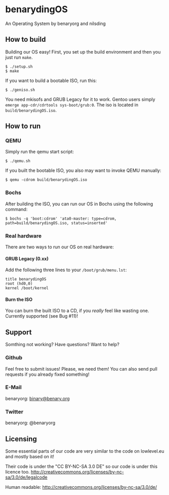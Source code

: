 # benarydingOS

An Operating System by benaryorg and nilsding

## How to build

Building our OS easy!  First, you set up the build environment and then you just run `make`.

    $ ./setup.sh
    $ make

If you want to build a bootable ISO, run this:

    $ ./geniso.sh

You need mkisofs and GRUB Legacy for it to work.  Gentoo users simply `emerge app-cdr/cdrtools sys-boot/grub:0`.
The iso is located in `build/benarydingOS.iso`.

## How to run

### QEMU

Simply run the qemu start script:

    $ ./qemu.sh

If you built the bootable ISO, you also may want to invoke QEMU manually:

    $ qemu -cdrom build/benarydingOS.iso

### Bochs

After building the ISO, you can run our OS in Bochs using the following command:

    $ bochs -q 'boot:cdrom' 'ata0-master: type=cdrom, path=build/benarydingOS.iso, status=inserted'

### Real hardware

There are two ways to run our OS on real hardware:

#### GRUB Legacy (0.xx)
Add the following three lines to your `/boot/grub/menu.lst`:

    title benarydingOS
    root (hd0,0)
    kernel /boot/kernel

#### Burn the ISO
You can burn the built ISO to a CD, if you _really_ feel like wasting one.  Currently supported (see Bug #11)!

## Support

Somthing not working?  Have questions?  Want to help?

### Github

Feel free to submit issues!  Please, we need them!
You can also send pull requests if you already fixed something!

### E-Mail

benaryorg: binary@benary.org

### Twitter

benaryorg: @benaryorg

## Licensing

Some essential parts of our code are very similar to the code on lowlevel.eu and mostly based on it!

Their code is under the "CC BY-NC-SA 3.0 DE" so our code is under this licence too.
http://creativecommons.org/licenses/by-nc-sa/3.0/de/legalcode

Human readable:
http://creativecommons.org/licenses/by-nc-sa/3.0/de/
